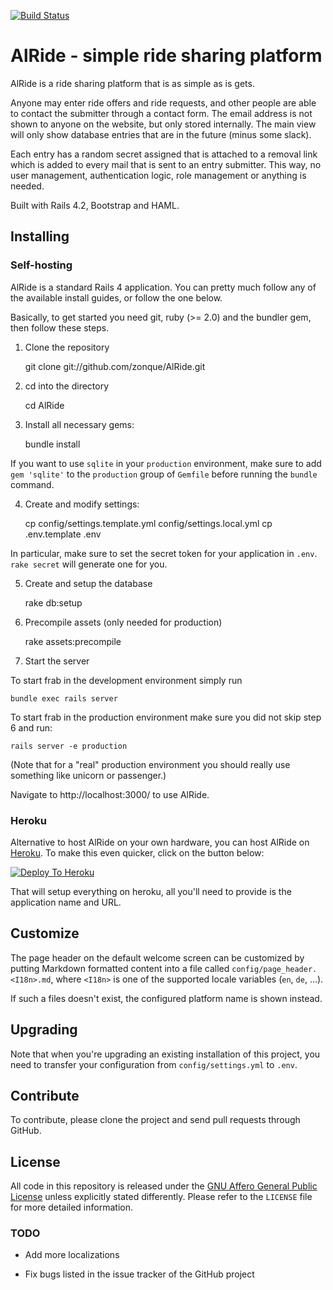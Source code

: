 [![Build Status](https://travis-ci.org/zonque/AlRide.svg?branch=master)](https://travis-ci.org/zonque/AlRide)

# AlRide - simple ride sharing platform

AlRide is a ride sharing platform that is as simple as is gets.

Anyone may enter ride offers and ride requests, and other people are able to contact
the submitter through a contact form. The email address is not shown to anyone on the
website, but only stored internally. The main view will only show database entries that
are in the future (minus some slack).

Each entry has a random secret assigned that is attached to a removal link which is added
to every mail that is sent to an entry submitter. This way, no user management, authentication
logic, role management or anything is needed.

Built with Rails 4.2, Bootstrap and HAML.

## Installing

### Self-hosting

AlRide is a standard Rails 4 application. You can pretty much follow any of the available install guides, or follow the one below.

Basically, to get started you need git, ruby (>= 2.0) and the bundler gem, then follow these steps.

1) Clone the repository

    git clone git://github.com/zonque/AlRide.git

2) cd into the directory

    cd AlRide

3) Install all necessary gems:

    bundle install

If you want to use `sqlite` in your `production` environment, make sure to add `gem 'sqlite'` to the `production` group of
`Gemfile` before running the `bundle` command.

4) Create and modify settings:

    cp config/settings.template.yml config/settings.local.yml
    cp .env.template .env

In particular, make sure to set the secret token for your application in `.env`. `rake secret` will generate one for you.

5) Create and setup the database

    rake db:setup

6) Precompile assets (only needed for production)

    rake assets:precompile

7) Start the server

To start frab in the development environment simply run

    bundle exec rails server

To start frab in the production environment make sure you
did not skip step 6 and run:

    rails server -e production

(Note that for a "real" production environment you should really use something like unicorn or passenger.)

Navigate to http://localhost:3000/ to use AlRide.

### Heroku

Alternative to host AlRide on your own hardware, you can host AlRide on [Heroku](https://heroku.com). To make this even quicker, click on the button below:

[![Deploy To Heroku](https://www.herokucdn.com/deploy/button.png)](https://heroku.com/deploy)

That will setup everything on heroku, all you'll need to provide is the application name and URL.

## Customize

The page header on the default welcome screen can be customized by putting Markdown formatted content into a file called `config/page_header.<I18n>.md`,
where `<I18n>` is one of the supported locale variables (`en`, `de`, ...).

If such a files doesn't exist, the configured platform name is shown instead.

## Upgrading

Note that when you're upgrading an existing installation of this project, you need to transfer your configuration from `config/settings.yml` to `.env`.

## Contribute

To contribute, please clone the project and send pull requests through GitHub.

## License

All code in this repository is released under the [GNU Affero General Public License](https://www.gnu.org/licenses/agpl-3.0.en.html) unless explicitly stated differently. Please refer to the `LICENSE` file for more detailed information.

### TODO

* Add more localizations

* Fix bugs listed in the issue tracker of the GitHub project

